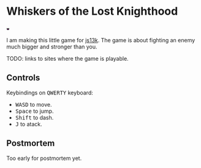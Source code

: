 # Whiskers of the Lost Knighthood

![cover](cover.png)

I am making this little game for [js13k](https://js13kgames.com/2025/).
The game is about fighting an enemy much bigger and stronger than you.

TODO: links to sites where the game is playable.


## Controls

Keybindings on <kbd>QWERTY</kbd> keyboard:
* <kbd>W</kbd><kbd>A</kbd><kbd>S</kbd><kbd>D</kbd> to move.
* <kbd>Space</kbd> to jump.
* <kbd>Shift</kbd> to dash.
* <kbd>J</kbd> to atack.


## Postmortem

Too early for postmortem yet.
